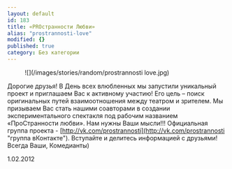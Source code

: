 ```yaml
---
layout: default
id: 183
title: «PROстранности Любви»
alias: "prostrannosti-love"
modified: {}
published: true
category: Без категории
---
```


<figure>
![](/images/stories/random/prostrannosti love.jpg)
</figure>

Дорогие друзья! В День всех влюбленных мы запустили уникальный проект и приглашаем Вас к активному участию! Его цель – поиск оригинальных путей взаимоотношения между театром и зрителем. Мы призываем Вас стать нашими соавторами в создании экспериментального спектакля под рабочим названием «ПроСтранности любви». Нам нужны Ваши мысли!!!
Официальная группа проекта - [http://vk.com/prostrannosti](http://vk.com/prostrannosti "группа вКонтакте"). Вступайте и делитесь информацией с друзьями! Всегда Ваши, Комедианты)

1.02.2012